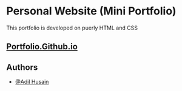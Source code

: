 # Personal Website (Mini Portfolio)
This portfolio is developed on puerly HTML and CSS



## [Portfolio.Github.io](https://adilhusain-create.github.io/portfolio.github.io/)
 
## Authors

- [@Adil Husain](https://github.com/AdilHusain-create)
